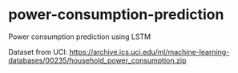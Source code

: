 # power-consumption-prediction
Power consumption prediction using LSTM

Dataset from UCI: https://archive.ics.uci.edu/ml/machine-learning-databases/00235/household_power_consumption.zip
